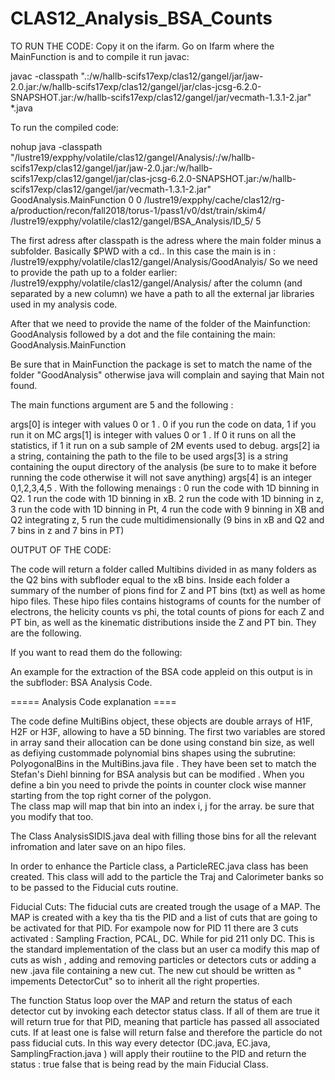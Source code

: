 # CLAS12_Analysis_BSA_Counts


TO RUN THE CODE: 
Copy it on the ifarm.
Go on Ifarm  where the MainFunction is and to compile it run javac:

 javac -classpath ".:/w/hallb-scifs17exp/clas12/gangel/jar/jaw-2.0.jar:/w/hallb-scifs17exp/clas12/gangel/jar/clas-jcsg-6.2.0-SNAPSHOT.jar:/w/hallb-scifs17exp/clas12/gangel/jar/vecmath-1.3.1-2.jar" *.java

To run the compiled code:

nohup java -classpath "/lustre19/expphy/volatile/clas12/gangel/Analysis/:/w/hallb-scifs17exp/clas12/gangel/jar/jaw-2.0.jar:/w/hallb-scifs17exp/clas12/gangel/jar/clas-jcsg-6.2.0-SNAPSHOT.jar:/w/hallb-scifs17exp/clas12/gangel/jar/vecmath-1.3.1-2.jar" GoodAnalysis.MainFunction 0 0 /lustre19/expphy/cache/clas12/rg-a/production/recon/fall2018/torus-1/pass1/v0/dst/train/skim4/ /lustre19/expphy/volatile/clas12/gangel/BSA_Analysis/ID_5/ 5


The first adress after classpath is the adress where the main folder minus a subfolder. Basically $PWD with a cd.. 
In this case the main is in : 
/lustre19/expphy/volatile/clas12/gangel/Analysis/GoodAnalyis/
So we need to provide the path up to a folder earlier: /lustre19/expphy/volatile/clas12/gangel/Analysis/
after the column (and separated by a new column) we have a path to all the external jar libraries used in my analysis code. 

After that we need to provide the name of the folder of the Mainfunction: GoodAnalysis followed by a dot and the file containing the main:
GoodAnalysis.MainFunction 

Be sure that in MainFunction the package is set to match the name of the folder "GoodAnalysis" otherwise java will complain and saying that Main not found.

The main functions argument are 5 and the following :

args[0] is integer with values  0 or 1 . 0 if you run the code on data, 1 if you run it on MC
args[1] is integer with values 0 or 1 . If 0 it runs on all the statistics, if 1 it run on a sub sample of 2M events used to debug.
args[2] ia a string, containing the path to the file to be used 
args[3] is a string containing the ouput directory of the analysis (be sure to to make it before running the code otherwise it will not save anything)
args[4] is an integer 0,1,2,3,4,5 . With the following menaings : 0 run the code with 1D binning in Q2. 1 run the code with 1D binning in xB. 2 run the code with 1D binning in z, 3 run the code with 1D binning in Pt, 4 run the code with 9 binning in XB and Q2 integrating z, 5 run the cude multidimensionally (9 bins in xB and Q2 and 7 bins in z and 7 bins in PT)

OUTPUT OF THE CODE:

The code will return a folder called Multibins divided in as many folders as the Q2  bins with subfloder equal to the xB bins.
Inside each folder a summary of the number of pions find for Z and PT bins (txt) as well as home hipo files.
These hipo files contains histograms of counts for the number of electrons, the helicity counts vs phi, the total counts of pions for each Z and PT bin, as well as the kinematic distributions inside the Z and PT bin. 
They are the following.

If you want to read them do the following: 

An example for the extraction of the BSA code appleid on this output is in the subfloder: BSA Analysis Code. 



===== Analysis Code explanation ====

The code define MultiBins object, these objects are double arrays of H1F, H2F or H3F, allowing to have a 5D binning. 
The first two variables are stored in array sand their allocation can be done using constand bin size, as well as defiying custommade polynomial bins shapes using the subrutine: PolyogonalBins in the MultiBins.java file . They have been set to match the Stefan's Diehl binning for BSA analysis but can be modified .
When you define a bin you need to privde the points in counter clock wise manner starting from the top right corner of the polygon.  
The class map will map that bin into an index i, j for the array. be sure that you modify that too.

The Class AnalysisSIDIS.java deal with filling those bins for all the relevant infromation and later save on an hipo files.

In order to enhance the Particle class, a ParticleREC.java class has been created. This class will add to the particle the Traj and Calorimeter banks so to be passed to the Fiducial cuts routine.

Fiducial Cuts:
The fiducial cuts are created trough the usage of a MAP. The MAP is created with a key tha tis the PID and a list of cuts that are going to be activated for that PID. For exampole now for PID 11 there are 3 cuts activated : Sampling Fraction, PCAL, DC. While for pid 211 only DC.  This is the standard implementation of the class but an user ca modify this map of cuts as wish , adding and removing particles or detectors cuts or adding a new .java file containing a new cut. The new cut should be written as " impements DetectorCut" so to inherit all the right properties.

The function Status loop over the  MAP and return the status of each detector cut  by invoking each detector status class.  If all of them are true it will return true for that PID, meaning that particle has passed all associated cuts. If at least one is false will return false and therefore the particle do not pass fiducial cuts. In this way every detector (DC.java, EC.java, SamplingFraction.java )  will apply their routiine to the PID and return the status : true false that is being read by the main Fiducial Class.





